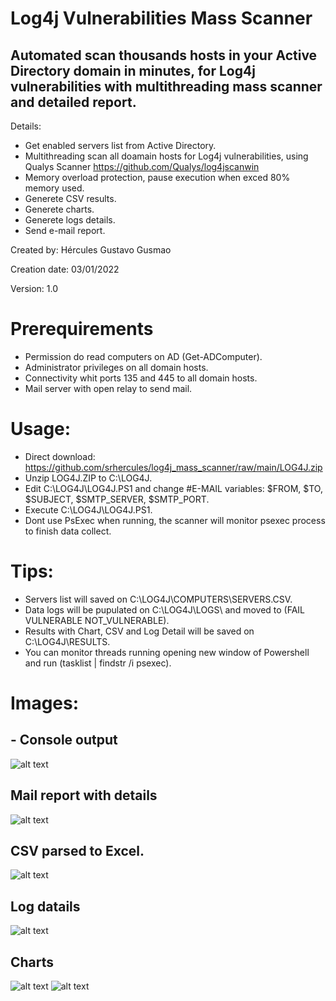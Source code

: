 # Log4j Vulnerabilities Mass Scanner
## Automated scan thousands hosts in your Active Directory domain in minutes, for Log4j vulnerabilities with multithreading mass scanner and detailed report.

Details:
- Get enabled servers list from Active Directory.
- Multithreading scan all doamain hosts for Log4j vulnerabilities, using Qualys Scanner https://github.com/Qualys/log4jscanwin
- Memory overload protection, pause execution when exced 80% memory used.
- Generete CSV results.
- Generete charts.
- Generete logs details.
- Send e-mail report.

Created by: Hércules Gustavo Gusmao

Creation date: 03/01/2022

Version: 1.0

# Prerequirements
- Permission do read computers on AD (Get-ADComputer).
- Administrator privileges on all domain hosts.
- Connectivity whit ports 135 and 445 to all domain hosts.
- Mail server with open relay to send mail.

# Usage:
- Direct download: https://github.com/srhercules/log4j_mass_scanner/raw/main/LOG4J.zip
- Unzip LOG4J.ZIP to C:\LOG4J\.
- Edit C:\LOG4J\LOG4J.PS1 and change #E-MAIL variables: $FROM, $TO, $SUBJECT, $SMTP_SERVER, $SMTP_PORT.
- Execute C:\LOG4J\LOG4J.PS1.
- Dont use PsExec when running, the scanner will monitor psexec process to finish data collect.

# Tips:
- Servers list will saved on C:\LOG4J\COMPUTERS\SERVERS.CSV.
- Data logs will be pupulated on C:\LOG4J\LOGS\ and moved to (FAIL VULNERABLE NOT_VULNERABLE).
- Results with Chart, CSV and Log Detail will be saved on C:\LOG4J\RESULTS.
- You can monitor threads running opening new window of Powershell and run (tasklist | findstr /i psexec).

# Images:
## - Console output
![alt text](https://github.com/srhercules/log4j_mass_scanner/blob/main/IMAGES_EXAMPLE/Console_Output_Example.png)
## Mail report with details
![alt text](https://github.com/srhercules/log4j_mass_scanner/blob/main/IMAGES_EXAMPLE/Mail_Report_Example.png)
## CSV parsed to Excel.
![alt text](https://github.com/srhercules/log4j_mass_scanner/blob/main/IMAGES_EXAMPLE/Csv_Parsed_Example.PNG)
## Log datails
![alt text](https://github.com/srhercules/log4j_mass_scanner/blob/main/IMAGES_EXAMPLE/Log_Detail_Example.png)
## Charts
![alt text](https://github.com/srhercules/log4j_mass_scanner/blob/main/IMAGES_EXAMPLE/Chart_Status_Template.png)
![alt text](https://github.com/srhercules/log4j_mass_scanner/blob/main/IMAGES_EXAMPLE/Chart_Log4j_Template.png)
